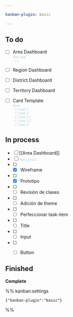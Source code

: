 ```yaml
---

kanban-plugin: basic

---
```


## To do

- [ ] Area Dashboard<br><span style='font-size:10px; color: hsl(195, 50%, 70%, .8)'>Aws App<span/><br>- [ ]
- [ ] Region Dashboard
- [ ] District Dashboard
- [ ] Territory Dashboard
- [ ] Card Template<br><span style='font-size:10px; color: hsl(195, 50%, 70%, .8)'>Area<span/><br>- [ ] task 1<br>- [ ] task 2<br>	- [ ] task 2.1<br>	- [ ] task 2.2<br>- [ ] task 3


## In process

- [ ] [[Area Dashboard]]
- [ ] <span style='font-size:10px; color: hsl(195, 50%, 70%, .8)'>App Layout<span/>
- [ ] - [x] Wireframe
- [ ] - [x] Prototipo
- [ ] - [ ] Revisión de clases
- [ ] - [ ] Adición de theme
- [ ] - [ ] Perfeccionar task-item
- [ ] - [ ] Title
- [ ] - [ ] Input
- [ ] - [ ] Button


## Finished

**Complete**




%% kanban:settings
```
{"kanban-plugin":"basic"}
```
%%